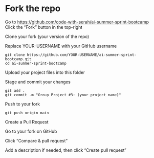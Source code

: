 # Fork the repo

Go to https://github.com/code-with-serah/ai-summer-sprint-bootcamp
Click the “Fork” button in the top-right

Clone your fork (your version of the repo)

Replace YOUR-USERNAME with your GitHub username

```
git clone https://github.com/YOUR-USERNAME/ai-summer-sprint-bootcamp.git
cd ai-summer-sprint-bootcamp
```

Upload your project files into this folder

Stage and commit your changes

```
git add .
git commit -m "Group Project #3: (your project name)"
```
Push to your fork

```
git push origin main
```

Create a Pull Request

Go to your fork on GitHub

Click “Compare & pull request”

Add a description if needed, then click “Create pull request”
